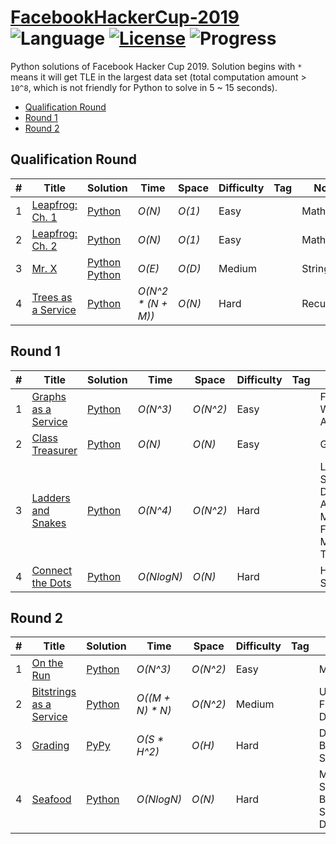 # [FacebookHackerCup-2019](https://www.facebook.com/hackercup/past_rounds/) ![Language](https://img.shields.io/badge/language-Python-orange.svg) [![License](https://img.shields.io/badge/license-CC%203.0-blue.svg)](https://creativecommons.org/licenses/by-nc/3.0/) ![Progress](https://img.shields.io/badge/progress-12%20%2F%2012-ff69b4.svg)

Python solutions of Facebook Hacker Cup 2019. Solution begins with `*` means it will get TLE in the largest data set (total computation amount > `10^8`, which is not friendly for Python to solve in 5 ~ 15 seconds).

* [Qualification Round](https://github.com/kamyu104/FacebookHackerCup-2019#qualification-round)
* [Round 1](https://github.com/kamyu104/FacebookHackerCup-2019#round-1)
* [Round 2](https://github.com/kamyu104/FacebookHackerCup-2019#round-2)

## Qualification Round
| # | Title | Solution | Time | Space | Difficulty | Tag | Note |
|---| ----- | -------- | ---- | ----- | ---------- | --- | ---- |
|1| [Leapfrog: Ch. 1](https://www.facebook.com/hackercup/problem/656203948152907/)| [Python](./Qualification%20Round/leapfrog1.py)| _O(N)_ | _O(1)_ | Easy | | Math |
|2| [Leapfrog: Ch. 2](https://www.facebook.com/hackercup/problem/2426282194266338/)| [Python](./Qualification%20Round/leapfrog2.py)| _O(N)_ | _O(1)_ | Easy | | Math |
|3| [Mr. X](https://www.facebook.com/hackercup/problem/589264531559040/)| [Python](./Qualification%20Round/mr_x.py) [Python](./Qualification%20Round/mr_x2.py) | _O(E)_ | _O(D)_ | Medium | | String |
|4| [Trees as a Service](https://www.facebook.com/hackercup/problem/330920680938986/)| [Python](./Qualification%20Round/trees_as_a_service.py)| _O(N^2 * (N + M))_ | _O(N)_ | Hard | | Recursion |

## Round 1
| # | Title | Solution | Time | Space | Difficulty | Tag | Note |
|---| ----- | -------- | ---- | ----- | ---------- | --- | ---- |
|1| [Graphs as a Service](https://www.facebook.com/hackercup/problem/862237970786911/)| [Python](./Round%201/graphs_as_a_service.py)| _O(N^3)_ | _O(N^2)_ | Easy | | Floyd-Warshall Algorithm |
|2| [Class Treasurer](https://www.facebook.com/hackercup/problem/2448144345414246/)| [Python](./Round%201/class_treasurer.py)| _O(N)_ | _O(N)_ | Easy | | Greedy |
|3| [Ladders and Snakes](https://www.facebook.com/hackercup/problem/448364075989193/)| [Python](./Round%201/ladders_and_snakes.py) | _O(N^4)_ | _O(N^2)_ | Hard | | Line Sweep, Dinic's Algorithm, Max-Flow Min-Cut Theorem |
|4| [Connect the Dots](https://www.facebook.com/hackercup/problem/2390352741015547/)| [Python](./Round%201/connect_the_dots.py)| _O(NlogN)_ | _O(N)_ | Hard | | Heap, Sort |

## Round 2
| # | Title | Solution | Time | Space | Difficulty | Tag | Note |
|---| ----- | -------- | ---- | ----- | ---------- | --- | ---- |
|1| [On the Run](https://www.facebook.com/hackercup/problem/432000547357525/)| [Python](./Round%202/on_the_run.py)| _O(N^3)_ | _O(N^2)_ | Easy | | Math |
|2| [Bitstrings as a Service](https://www.facebook.com/hackercup/problem/432000547357525/)| [Python](./Round%202/bitstrings_as_a_service.py)| _O((M + N) * N)_ | _O(N^2)_ | Medium | | Union Find, DP |
|3| [Grading](https://www.facebook.com/hackercup/problem/421194065345355/)| [PyPy](./Round%202/grading.py) | _O(S * H^2)_ | _O(H)_ | Hard | | DP, Binary Search |
|4| [Seafood](https://www.facebook.com/hackercup/problem/404425766835121/)| [Python](./Round%202/seafood.py)| _O(NlogN)_ | _O(N)_ | Hard | | Mono Stack, Binary Search, DP |
